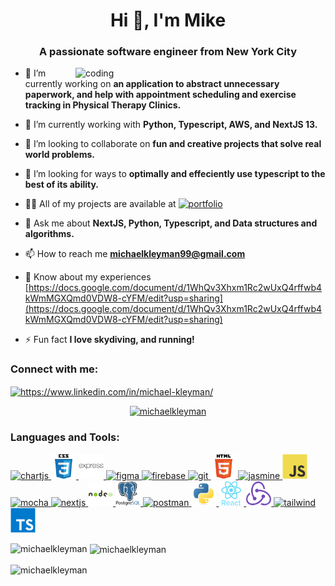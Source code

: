 

<h1 align="center">Hi 👋, I'm Mike</h1>
<h3 align="center">A passionate software engineer from New York City</h3>
<img align="right" alt="coding" width="400" src="https://www.lambdatest.com/resources/images/news24.gif"/>


- 🔭 I’m currently working on **an application to abstract unnecessary paperwork, and help with appointment scheduling and exercise tracking in Physical Therapy Clinics.**

- 🌱 I’m currently working with **Python, Typescript, AWS, and NextJS 13.**

- 👯 I’m looking to collaborate on **fun and creative projects that solve real world problems.**

- 🤝 I’m looking for ways to **optimally and effeciently use typescript to the best of its ability.**

- 👨‍💻 All of my projects are available at [![portfolio](https://img.shields.io/badge/my_portfolio-000?style=for-the-badge&logo=ko-fi&logoColor=white)](https://michaelkleyman.vercel.app/)

- 💬 Ask me about **NextJS, Python, Typescript, and Data structures and algorithms.**

- 📫 How to reach me **michaelkleyman99@gmail.com**

- 📄 Know about my experiences [https://docs.google.com/document/d/1WhQv3Xhxm1Rc2wUxQ4rffwb4kWmMGXQmd0VDW8-cYFM/edit?usp=sharing](https://docs.google.com/document/d/1WhQv3Xhxm1Rc2wUxQ4rffwb4kWmMGXQmd0VDW8-cYFM/edit?usp=sharing)

- ⚡ Fun fact **I love skydiving, and running!**

<h3 align="left">Connect with me:</h3>
<p align="left">
<a href="https://www.linkedin.com/in/michael-kleyman/" target="blank"><img align="center" src="https://raw.githubusercontent.com/rahuldkjain/github-profile-readme-generator/master/src/images/icons/Social/linked-in-alt.svg" alt="https://www.linkedin.com/in/michael-kleyman/" height="30" width="40" /></a>
</p>

<p align="center"> <a href="https://github.com/ryo-ma/github-profile-trophy"><img src="https://github-profile-trophy.vercel.app/?username=michaelkleyman" alt="michaelkleyman" /></a> </p>

<h3 align="left">Languages and Tools:</h3>
<p align="left"> <a href="https://www.chartjs.org" target="_blank" rel="noreferrer"> <img src="https://www.chartjs.org/media/logo-title.svg" alt="chartjs" width="40" height="40"/> </a> <a href="https://www.w3schools.com/css/" target="_blank" rel="noreferrer"> <img src="https://raw.githubusercontent.com/devicons/devicon/master/icons/css3/css3-original-wordmark.svg" alt="css3" width="40" height="40"/> </a> <a href="https://expressjs.com" target="_blank" rel="noreferrer"> <img src="https://raw.githubusercontent.com/devicons/devicon/master/icons/express/express-original-wordmark.svg" alt="express" width="40" height="40"/> </a> <a href="https://www.figma.com/" target="_blank" rel="noreferrer"> <img src="https://www.vectorlogo.zone/logos/figma/figma-icon.svg" alt="figma" width="40" height="40"/> </a> <a href="https://firebase.google.com/" target="_blank" rel="noreferrer"> <img src="https://www.vectorlogo.zone/logos/firebase/firebase-icon.svg" alt="firebase" width="40" height="40"/> </a> <a href="https://git-scm.com/" target="_blank" rel="noreferrer"> <img src="https://www.vectorlogo.zone/logos/git-scm/git-scm-icon.svg" alt="git" width="40" height="40"/> </a> <a href="https://www.w3.org/html/" target="_blank" rel="noreferrer"> <img src="https://raw.githubusercontent.com/devicons/devicon/master/icons/html5/html5-original-wordmark.svg" alt="html5" width="40" height="40"/> </a> <a href="https://jasmine.github.io/" target="_blank" rel="noreferrer"> <img src="https://www.vectorlogo.zone/logos/jasmine/jasmine-icon.svg" alt="jasmine" width="40" height="40"/> </a> <a href="https://developer.mozilla.org/en-US/docs/Web/JavaScript" target="_blank" rel="noreferrer"> <img src="https://raw.githubusercontent.com/devicons/devicon/master/icons/javascript/javascript-original.svg" alt="javascript" width="40" height="40"/> </a> <a href="https://mochajs.org" target="_blank" rel="noreferrer"> <img src="https://www.vectorlogo.zone/logos/mochajs/mochajs-icon.svg" alt="mocha" width="40" height="40"/> </a> <a href="https://nextjs.org/" target="_blank" rel="noreferrer"> <img src="https://cdn.worldvectorlogo.com/logos/nextjs-2.svg" alt="nextjs" width="40" height="40"/> </a> <a href="https://nodejs.org" target="_blank" rel="noreferrer"> <img src="https://raw.githubusercontent.com/devicons/devicon/master/icons/nodejs/nodejs-original-wordmark.svg" alt="nodejs" width="40" height="40"/> </a> <a href="https://www.postgresql.org" target="_blank" rel="noreferrer"> <img src="https://raw.githubusercontent.com/devicons/devicon/master/icons/postgresql/postgresql-original-wordmark.svg" alt="postgresql" width="40" height="40"/> </a> <a href="https://postman.com" target="_blank" rel="noreferrer"> <img src="https://www.vectorlogo.zone/logos/getpostman/getpostman-icon.svg" alt="postman" width="40" height="40"/> </a> <a href="https://www.python.org" target="_blank" rel="noreferrer"> <img src="https://raw.githubusercontent.com/devicons/devicon/master/icons/python/python-original.svg" alt="python" width="40" height="40"/> </a> <a href="https://reactjs.org/" target="_blank" rel="noreferrer"> <img src="https://raw.githubusercontent.com/devicons/devicon/master/icons/react/react-original-wordmark.svg" alt="react" width="40" height="40"/> </a> <a href="https://redux.js.org" target="_blank" rel="noreferrer"> <img src="https://raw.githubusercontent.com/devicons/devicon/master/icons/redux/redux-original.svg" alt="redux" width="40" height="40"/> </a> <a href="https://tailwindcss.com/" target="_blank" rel="noreferrer"> <img src="https://www.vectorlogo.zone/logos/tailwindcss/tailwindcss-icon.svg" alt="tailwind" width="40" height="40"/> </a> <a href="https://www.typescriptlang.org/" target="_blank" rel="noreferrer"> <img src="https://raw.githubusercontent.com/devicons/devicon/master/icons/typescript/typescript-original.svg" alt="typescript" width="40" height="40"/> </a> </p>

<p><img align="left" src="https://github-readme-stats.vercel.app/api/top-langs?username=michaelkleyman&show_icons=true&locale=en&layout=compact" alt="michaelkleyman" /></p>

<p>&nbsp;<img align="center" src="https://github-readme-stats.vercel.app/api?username=michaelkleyman&show_icons=true&locale=en" alt="michaelkleyman" /></p>

<p><img align="center" src="https://github-readme-streak-stats.herokuapp.com/?user=michaelkleyman&" alt="michaelkleyman" /></p>
